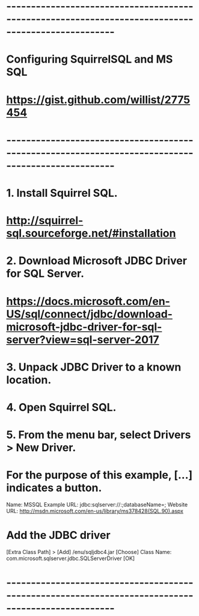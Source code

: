 # --------------------------------------------------------------------------------------------------
# Configuring SquirrelSQL and MS SQL
# https://gist.github.com/willist/2775454
# --------------------------------------------------------------------------------------------------
# 1. Install Squirrel SQL.
# http://squirrel-sql.sourceforge.net/#installation
# 2. Download Microsoft JDBC Driver for SQL Server.
# https://docs.microsoft.com/en-US/sql/connect/jdbc/download-microsoft-jdbc-driver-for-sql-server?view=sql-server-2017
# 3. Unpack JDBC Driver to a known location.
# 4. Open Squirrel SQL.
# 5. From the menu bar, select Drivers > New Driver.
# For the purpose of this example, [...] indicates a button.
Name: MSSQL
Example URL: jdbc:sqlserver://<url>:<port>;databaseName=<db name>;
Website URL: http://msdn.microsoft.com/en-us/library/ms378428(SQL.90).aspx
# Add the JDBC driver
[Extra Class Path] > [Add]
   <JDBC Driver Location>/enu/sqljdbc4.jar
   [Choose]
Class Name: com.microsoft.sqlserver.jdbc.SQLServerDriver
[OK]
# --------------------------------------------------------------------------------------------------

